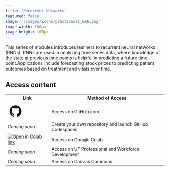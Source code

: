 ```yaml
---
title: "Recurrent Networks"
featured: false
image: '/images/icons/practicumai_GAN.png'
image-width: 100px
image-height: 100px
---
```


This series of modules introduces learners to recurrent neural networks (RNNs). RNNs are used in analyzing time series data, where knowledge of the state at previous time points is helpful in predicting a future time point.Applications include forecasting stock prices to predicting patient outcomes based on treatment and vitals over time.

## Access content

Link | Method of Access
-----|-----------------
<a href='https://github.com/PracticumAI/rnn'><img src='../images/GitHub-Mark.png' alt='GitHub.com logo' width=50></a> | Access on GitHub.com
*Coming soon* | Create your own repository and launch GitHub Codespaces
<a href='https://colab.research.google.com/github/PracticumAI/rnn'><img src='https://colab.research.google.com/assets/colab-badge.svg' alt='Open in Colab link'></a> | Access on Google Colab
*Coming soon* | Access on UF Professional and Workforce Development
*Coming soon* | Access on Canvas Commons
